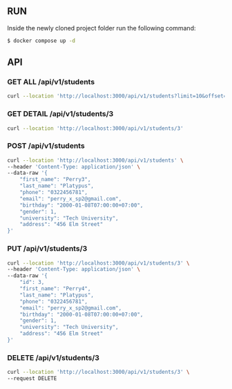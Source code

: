 ## RUN

Inside the newly cloned project folder run the following command:

```bash
$ docker compose up -d
```

## API

### GET ALL /api/v1/students

```bash
curl --location 'http://localhost:3000/api/v1/students?limit=10&offset=0'
```

### GET DETAIL /api/v1/students/3

```bash
curl --location 'http://localhost:3000/api/v1/students/3'
```

### POST /api/v1/students

```bash
curl --location 'http://localhost:3000/api/v1/students' \
--header 'Content-Type: application/json' \
--data-raw '{
    "first_name": "Perry3",
    "last_name": "Platypus",
    "phone": "0322456781",
    "email": "perry_x_sp2@gmail.com",
    "birthday": "2000-01-08T07:00:00+07:00",
    "gender": 1,
    "university": "Tech University",
    "address": "456 Elm Street"
}'
```

### PUT /api/v1/students/3

```bash
curl --location 'http://localhost:3000/api/v1/students/3' \
--header 'Content-Type: application/json' \
--data-raw '{
    "id": 3,
    "first_name": "Perry4",
    "last_name": "Platypus",
    "phone": "0322456781",
    "email": "perry_x_sp2@gmail.com",
    "birthday": "2000-01-08T07:00:00+07:00",
    "gender": 1,
    "university": "Tech University",
    "address": "456 Elm Street"
}'
```

### DELETE /api/v1/students/3

```bash
curl --location 'http://localhost:3000/api/v1/students/3' \
--request DELETE
```

